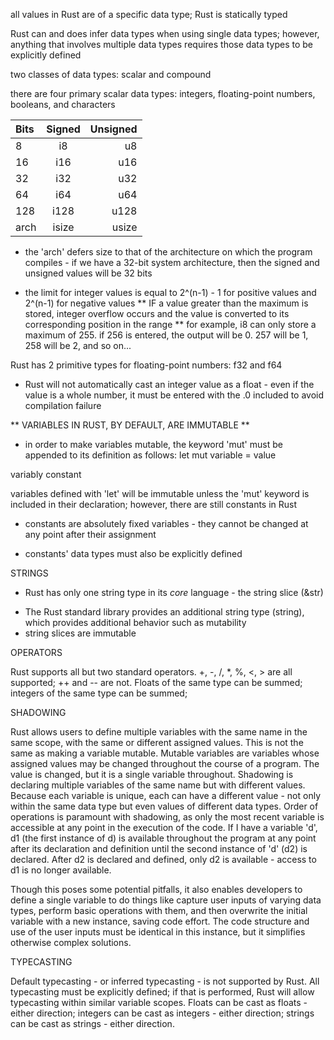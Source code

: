 all values in Rust are of a specific data type; Rust is statically typed

Rust can and does infer data types when using single data types; however, anything that involves
multiple data types requires those data types to be explicitly defined

two classes of data types: scalar and compound

there are four primary scalar data types: integers, floating-point numbers, booleans, and characters

| Bits | Signed | Unsigned |
| :--- | :----: | -------: |
| 8    | i8     | u8       |
| 16   | i16    | u16      |
| 32   | i32    | u32      |
| 64   | i64    | u64      |
| 128  | i128   | u128     |
| arch | isize  | usize    |

* the 'arch' defers size to that of the architecture on which the program compiles - if we have a 32-bit system architecture, then
the signed and unsigned values will be 32 bits

* the limit for integer values is equal to 2^(n-1) - 1 for positive values and 2^(n-1) for negative values
** IF a value greater than the maximum is stored, integer overflow occurs and the value is converted to its corresponding position in the range
** for example, i8 can only store a maximum of 255. if 256 is entered, the output will be 0. 257 will be 1, 258 will be 2, and so on...

Rust has 2 primitive types for floating-point numbers: f32 and f64

* Rust will not automatically cast an integer value as a float - even if the value is a whole number, it must be entered with the .0 included to avoid compilation failure

** VARIABLES IN RUST, BY DEFAULT, ARE IMMUTABLE **

* in order to make variables mutable, the keyword 'mut' must be appended to its definition as follows:
let mut variable = value

variably constant

variables defined with 'let' will be immutable unless the 'mut' keyword is included in their declaration; however, there are still constants in Rust

* constants are absolutely fixed variables - they cannot be changed at any point after their assignment

* constants' data types must also be explicitly defined

STRINGS

- Rust has only one string type in its *core* language - the string slice (&str)
* The Rust standard library provides an additional string type (string), which provides additional behavior such as mutability
* string slices are immutable

OPERATORS

Rust supports all but two standard operators. +, -, /, *, %, <, > are all supported; ++ and -- are not.
Floats of the same type can be summed; integers of the same type can be summed;

SHADOWING

Rust allows users to define multiple variables with the same name in the same scope, with the same or different assigned values. This is not the same as making a variable mutable. Mutable variables are variables whose assigned values may be changed throughout the course of a program. The value is changed, but it is a single variable throughout. Shadowing is declaring multiple variables of the same name but with different values. Because each variable is unique, each can have a different value - not only within the same data type but even values of different data types. Order of operations is paramount with shadowing, as only the most recent variable is accessible at any point in the execution of the code. If I have a variable 'd', d1 (the first instance of d) is available throughout the program at any point after its declaration and definition until the second instance of 'd' (d2) is declared. After d2 is declared and defined, only d2 is available - access to d1 is no longer available.

Though this poses some potential pitfalls, it also enables developers to define a single variable to do things like capture user inputs of varying data types, perform basic operations with them, and then overwrite the initial variable with a new instance, saving code effort. The code structure and use of the user inputs must be identical in this instance, but it simplifies otherwise complex solutions.

TYPECASTING

Default typecasting - or inferred typecasting - is not supported by Rust. All typecasting must be explicitly defined; if that is performed, Rust will allow typecasting within similar variable scopes. Floats can be cast as floats - either direction; integers can be cast as integers - either direction; strings can be cast as strings - either direction.

